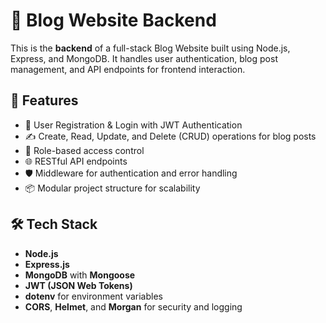 # 📝 Blog Website Backend

This is the **backend** of a full-stack Blog Website built using Node.js, Express, and MongoDB. It handles user authentication, blog post management, and API endpoints for frontend interaction.

## 🚀 Features

- 🔐 User Registration & Login with JWT Authentication
- ✍️ Create, Read, Update, and Delete (CRUD) operations for blog posts
- 👥 Role-based access control
- 🌐 RESTful API endpoints
- 🛡️ Middleware for authentication and error handling
- 📦 Modular project structure for scalability

## 🛠️ Tech Stack

- **Node.js**
- **Express.js**
- **MongoDB** with **Mongoose**
- **JWT (JSON Web Tokens)**
- **dotenv** for environment variables
- **CORS**, **Helmet**, and **Morgan** for security and logging


